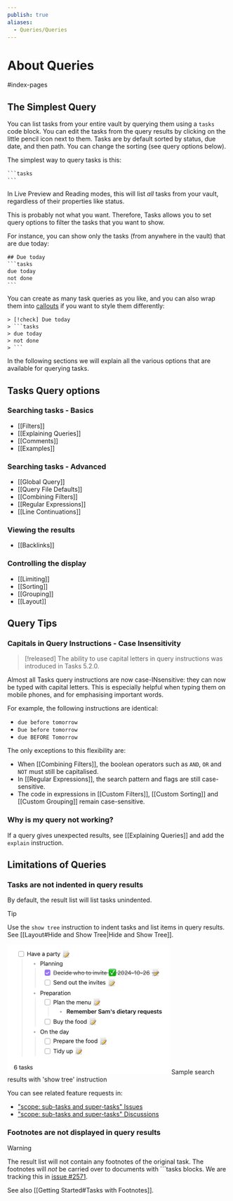```yaml
---
publish: true
aliases:
  - Queries/Queries
---
```


# About Queries

<span class="related-pages">#index-pages</span>

## The Simplest Query

You can list tasks from your entire vault by querying them using a `tasks` code block. You can edit the tasks from the query results by clicking on the little pencil icon next to them.
Tasks are by default sorted by status, due date, and then path. You can change the sorting (see query options below).

The simplest way to query tasks is this:

    ```tasks
    ```

In Live Preview and Reading modes, this will list *all* tasks from your vault, regardless of their properties like status.

This is probably not what you want.
Therefore, Tasks allows you to set query options to filter the tasks that you want to show.

For instance, you can show only the tasks (from anywhere in the vault) that are due today:

    ## Due today
    ```tasks
    due today
    not done
    ```

You can create as many task queries as you like, and you can also wrap them into [callouts](https://help.obsidian.md/Editing+and+formatting/Callouts) if you want to style them differently:

    > [!check] Due today
    > ```tasks
    > due today
    > not done
    > ```

In the following sections we will explain all the various options that are available for querying tasks.

## Tasks Query options

### Searching tasks - Basics

- [[Filters]]
- [[Explaining Queries]]
- [[Comments]]
- [[Examples]]

### Searching tasks - Advanced

- [[Global Query]]
- [[Query File Defaults]]
- [[Combining Filters]]
- [[Regular Expressions]]
- [[Line Continuations]]

### Viewing the results

- [[Backlinks]]

### Controlling the display

- [[Limiting]]
- [[Sorting]]
- [[Grouping]]
- [[Layout]]

## Query Tips

### Capitals in Query Instructions - Case Insensitivity

> [!released]
> The ability to use capital letters in query instructions was introduced in Tasks 5.2.0.

Almost all Tasks query instructions are now case-INsensitive: they can now be typed with capital letters. This is especially helpful when typing them on mobile phones, and for emphasising important words.

For example, the following instructions are identical:

- `due before tomorrow`
- `Due before tomorrow`
- `due BEFORE Tomorrow`

The only exceptions to this flexibility are:

- When [[Combining Filters]], the boolean operators such as `AND`, `OR` and `NOT` must still be capitalised.
- In [[Regular Expressions]], the search pattern and flags are still case-sensitive.
- The code in expressions in [[Custom Filters]], [[Custom Sorting]] and [[Custom Grouping]] remain case-sensitive.

### Why is my query not working?

If a query gives unexpected results, see [[Explaining Queries]] and add the `explain` instruction.

## Limitations of Queries

### Tasks are not indented in query results

By default, the result list will list tasks unindented.

> [!tip]
> Use the `show tree` instruction to indent tasks and list items in query results. See [[Layout#Hide and Show Tree|Hide and Show Tree]].
>
> ![Sample search results with 'show tree' instruction](../images/show-tree.png)
<span class="caption">Sample search results with 'show tree' instruction</span>

You can see related feature requests in:

- ["scope: sub-tasks and super-tasks" Issues](https://github.com/obsidian-tasks-group/obsidian-tasks/issues?q=is%3Aopen%20label%3A%22scope%3A%20sub-tasks%20and%20super-tasks%22%20is%3Aissue%20)
- ["scope: sub-tasks and super-tasks" Discussions](https://github.com/obsidian-tasks-group/obsidian-tasks/discussions/categories/ideas-any-new-feature-requests-go-in-issues-please?discussions_q=is%3Aopen+label%3A%22scope%3A+sub-tasks+and+super-tasks%22+category%3A%22Ideas%3A+Any+New+Feature+Requests+go+in+Issues+please%22+sort%3Atop)

### Footnotes are not displayed in query results

> [!warning]
> The result list will not contain any footnotes of the original task.
> The footnotes will *not* be carried over to documents with ```tasks blocks. We are tracking this in [issue #2571](https://github.com/obsidian-tasks-group/obsidian-tasks/issues/2571).

See also [[Getting Started#Tasks with Footnotes]].
